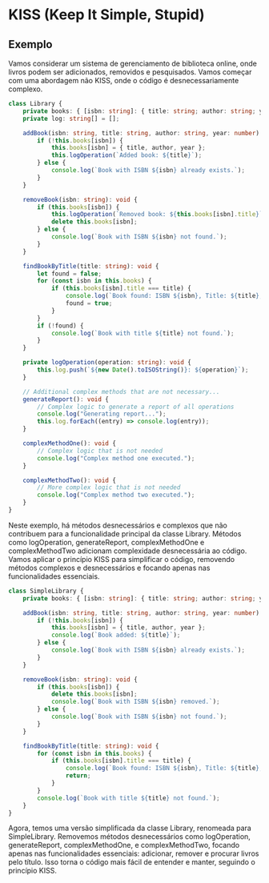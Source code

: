 # KISS (Keep It Simple, Stupid)

## Exemplo

Vamos considerar um sistema de gerenciamento de biblioteca online, onde livros podem ser adicionados, removidos e pesquisados. Vamos começar com uma abordagem não KISS, onde o código é desnecessariamente complexo.

```typescript
class Library {
    private books: { [isbn: string]: { title: string; author: string; year: number } } = {};
    private log: string[] = [];

    addBook(isbn: string, title: string, author: string, year: number): void {
        if (!this.books[isbn]) {
            this.books[isbn] = { title, author, year };
            this.logOperation(`Added book: ${title}`);
        } else {
            console.log(`Book with ISBN ${isbn} already exists.`);
        }
    }

    removeBook(isbn: string): void {
        if (this.books[isbn]) {
            this.logOperation(`Removed book: ${this.books[isbn].title}`);
            delete this.books[isbn];
        } else {
            console.log(`Book with ISBN ${isbn} not found.`);
        }
    }

    findBookByTitle(title: string): void {
        let found = false;
        for (const isbn in this.books) {
            if (this.books[isbn].title === title) {
                console.log(`Book found: ISBN ${isbn}, Title: ${title}, Author: ${this.books[isbn].author}, Year: ${this.books[isbn].year}`);
                found = true;
            }
        }
        if (!found) {
            console.log(`Book with title ${title} not found.`);
        }
    }

    private logOperation(operation: string): void {
        this.log.push(`${new Date().toISOString()}: ${operation}`);
    }

    // Additional complex methods that are not necessary...
    generateReport(): void {
        // Complex logic to generate a report of all operations
        console.log("Generating report...");
        this.log.forEach((entry) => console.log(entry));
    }

    complexMethodOne(): void {
        // Complex logic that is not needed
        console.log("Complex method one executed.");
    }

    complexMethodTwo(): void {
        // More complex logic that is not needed
        console.log("Complex method two executed.");
    }
}
```

Neste exemplo, há métodos desnecessários e complexos que não contribuem para a funcionalidade principal da classe Library. Métodos como logOperation, generateReport, complexMethodOne e complexMethodTwo adicionam complexidade desnecessária ao código. Vamos aplicar o princípio KISS para simplificar o código, removendo métodos complexos e desnecessários e focando apenas nas funcionalidades essenciais.

```typescript
class SimpleLibrary {
    private books: { [isbn: string]: { title: string; author: string; year: number } } = {};

    addBook(isbn: string, title: string, author: string, year: number): void {
        if (!this.books[isbn]) {
            this.books[isbn] = { title, author, year };
            console.log(`Book added: ${title}`);
        } else {
            console.log(`Book with ISBN ${isbn} already exists.`);
        }
    }

    removeBook(isbn: string): void {
        if (this.books[isbn]) {
            delete this.books[isbn];
            console.log(`Book with ISBN ${isbn} removed.`);
        } else {
            console.log(`Book with ISBN ${isbn} not found.`);
        }
    }

    findBookByTitle(title: string): void {
        for (const isbn in this.books) {
            if (this.books[isbn].title === title) {
                console.log(`Book found: ISBN ${isbn}, Title: ${title}, Author: ${this.books[isbn].author}, Year: ${this.books[isbn].year}`);
                return;
            }
        }
        console.log(`Book with title ${title} not found.`);
    }
}
```

Agora, temos uma versão simplificada da classe Library, renomeada para SimpleLibrary. Removemos métodos desnecessários como logOperation, generateReport, complexMethodOne, e complexMethodTwo, focando apenas nas funcionalidades essenciais: adicionar, remover e procurar livros pelo título. Isso torna o código mais fácil de entender e manter, seguindo o princípio KISS.